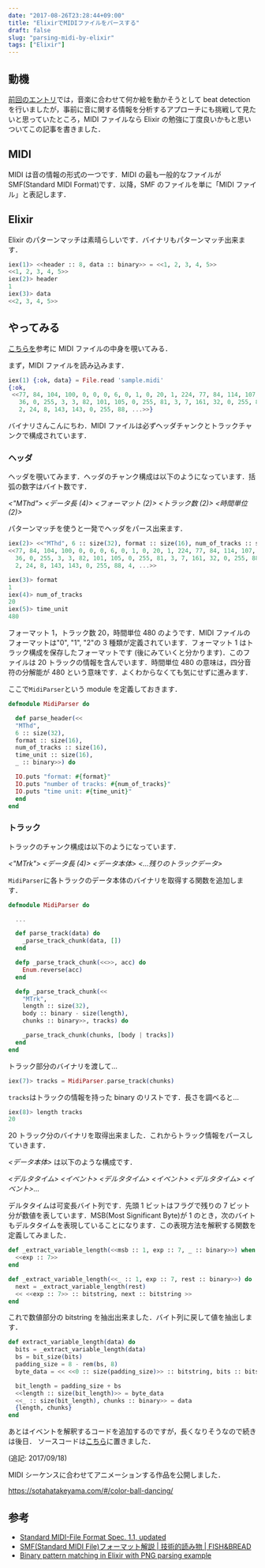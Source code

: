 ```yaml
---
date: "2017-08-26T23:28:44+09:00"
title: "ElixirでMIDIファイルをパースする"
draft: false
slug: "parsing-midi-by-elixir"
tags: ["Elixir"]
---
```


## 動機

[前回のエントリ](https://chooblarin.github.io/post/trying-beat-detection/)では，音楽に合わせて何か絵を動かそうとして beat detection を行いましたが，事前に音に関する情報を分析するアプローチにも挑戦して見たいと思っていたところ，MIDI ファイルなら Elixir の勉強に丁度良いかもと思いついてこの記事を書きました．

## MIDI

MIDI は音の情報の形式の一つです．MIDI の最も一般的なファイルが SMF(Standard MIDI Format)です．以降，SMF のファイルを単に「MIDI ファイル」と表記します．

## Elixir

Elixir のパターンマッチは素晴らしいです．バイナリもパターンマッチ出来ます．

```elixir
iex(1)> <<header :: 8, data :: binary>> = <<1, 2, 3, 4, 5>>
<<1, 2, 3, 4, 5>>
iex(2)> header
1
iex(3)> data
<<2, 3, 4, 5>>
```

## やってみる

[こちらを](https://maruyama.breadfish.jp/tech/smf)参考に MIDI ファイルの中身を覗いてみる．

まず，MIDI ファイルを読み込みます．

```elixir
iex(1) {:ok, data} = File.read 'sample.midi'
{:ok,
 <<77, 84, 104, 100, 0, 0, 0, 6, 0, 1, 0, 20, 1, 224, 77, 84, 114, 107, 0, 0, 0,
   36, 0, 255, 3, 3, 82, 101, 105, 0, 255, 81, 3, 7, 161, 32, 0, 255, 88, 4, 4,
   2, 24, 8, 143, 143, 0, 255, 88, ...>>}
```

バイナリさんこんにちわ．MIDI ファイルは必ずヘッダチャンクとトラックチャンクで構成されています．

### ヘッダ

ヘッダを覗いてみます．ヘッダのチャンク構成は以下のようになっています．括弧の数字はバイト数です．

_<"MThd"> <データ長 (4)> <フォーマット (2)> <トラック数 (2)> <時間単位 (2)>_

パターンマッチを使うと一発でヘッダをパース出来ます．

```elixir
iex(2)> <<"MThd", 6 :: size(32), format :: size(16), num_of_tracks :: size(16), time_unit :: size(16), rest :: binary>> = data
<<77, 84, 104, 100, 0, 0, 0, 6, 0, 1, 0, 20, 1, 224, 77, 84, 114, 107, 0, 0, 0,
  36, 0, 255, 3, 3, 82, 101, 105, 0, 255, 81, 3, 7, 161, 32, 0, 255, 88, 4, 4,
  2, 24, 8, 143, 143, 0, 255, 88, 4, ...>>

iex(3)> format
1
iex(4)> num_of_tracks
20
iex(5)> time_unit
480
```

フォーマット 1，トラック数 20，時間単位 480 のようです．MIDI ファイルのフォーマットは"0", "1", "2"の 3 種類が定義されています．フォーマット 1 はトラック構成を保存したフォーマットです (後にみていくと分かります)．このファイルは 20 トラックの情報を含んでいます．時間単位 480 の意味は，四分音符の分解能が 480 という意味です．よくわからなくても気にせずに進みます．

ここで`MidiParser`という module を定義しておきます．

```elixir
defmodule MidiParser do

  def parse_header(<<
  "MThd",
  6 :: size(32),
  format :: size(16),
  num_of_tracks :: size(16),
  time_unit :: size(16),
  _ :: binary>>) do

  IO.puts "format: #{format}"
  IO.puts "number of tracks: #{num_of_tracks}"
  IO.puts "time unit: #{time_unit}"
  end
end
```

### トラック

トラックのチャンク構成は以下のようになっています．

_<"MTrk"> <データ長 (4)> <データ本体> <...残りのトラックデータ>_

`MidiParser`に各トラックのデータ本体のバイナリを取得する関数を追加します．

```elixir
defmodule MidiParser do

  ...

  def parse_track(data) do
    _parse_track_chunk(data, [])
  end

  defp _parse_track_chunk(<<>>, acc) do
    Enum.reverse(acc)
  end

  defp _parse_track_chunk(<<
    "MTrk",
    length :: size(32),
    body :: binary - size(length),
    chunks :: binary>>, tracks) do

    _parse_track_chunk(chunks, [body | tracks])
  end
end
```

トラック部分のバイナリを渡して…

```elixir
iex(7)> tracks = MidiParser.parse_track(chunks)
```

`tracks`はトラックの情報を持った binary のリストです．長さを調べると…

```elixir
iex(8)> length tracks
20
```

20 トラック分のバイナリを取得出来ました．これからトラック情報をパースしていきます．

_<データ本体>_ は以下のような構成です．

_<デルタタイム> <イベント> <デルタタイム> <イベント> <デルタタイム> <イベント>..._

デルタタイムは可変長バイト列です．先頭 1 ビットはフラグで残りの 7 ビット分が数値を表しています．MSB(Most Significant Byte)が 1 のとき，次のバイトもデルタタイムを表現していることになります．この表現方法を解釈する関数を定義してみました．

```elixir
def _extract_variable_length(<<msb :: 1, exp :: 7, _ :: binary>>) when msb == 0 do
  <<exp :: 7>>
end

def _extract_variable_length(<<_ :: 1, exp :: 7, rest :: binary>>) do
  next = _extract_variable_length(rest)
  << <<exp :: 7>> :: bitstring, next :: bitstring >>
end
```

これで数値部分の bitstring を抽出出来ました．バイト列に戻して値を抽出します．

```elixir
def extract_variable_length(data) do
  bits = _extract_variable_length(data)
  bs = bit_size(bits)
  padding_size = 8 - rem(bs, 8)
  byte_data = << <<0 :: size(padding_size)>> :: bitstring, bits :: bitstring >>

  bit_length = padding_size + bs
  <<length :: size(bit_length)>> = byte_data
  <<_ :: size(bit_length), chunks :: binary>> = data
  {length, chunks}
end
```

あとはイベントを解釈するコードを追加するのですが，長くなりそうなので続きは後日．
ソースコードは[こちら](https://github.com/chooblarin/midi_parser)に置きました．

(追記: 2017/09/18)

MIDI シーケンスに合わせてアニメーションする作品を公開しました．

https://sotahatakeyama.com/#/color-ball-dancing/

## 参考

- [Standard MIDI-File Format Spec. 1.1, updated](https://www.music.mcgill.ca/~ich/classes/mumt306/StandardMIDIfileformat.html)
- [SMF(Standard MIDI File)フォーマット解説 | 技術的読み物 | FISH&BREAD](https://maruyama.breadfish.jp/tech/smf)
- [Binary pattern matching in Elixir with PNG parsing example](https://zohaib.me/binary-pattern-matching-in-elixir/)
